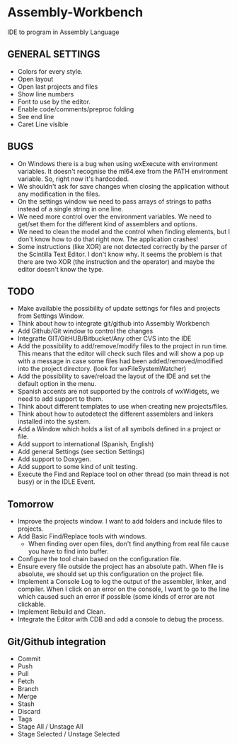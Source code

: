 # Assembly-Workbench
IDE to program in Assembly Language

GENERAL SETTINGS
----------------
* Colors for every style.
* Open layout
* Open last projects and files
* Show line numbers
* Font to use by the editor.
* Enable code/comments/preproc folding
* See end line 
* Caret Line visible

BUGS
----

* On Windows there is a bug when using wxExecute with environment variables. It doesn't recognise the ml64.exe from the PATH environment variable. So, right now it's hardcoded.
* We shouldn't ask for save changes when closing the application without any modification in the files.
* On the settings window we need to pass arrays of strings to paths instead of a single string in one line.
* We need more control over the environment variables. We need to get/set them for the different kind of assemblers and options.
* We need to clean the model and the control when finding elements, but I don't know how to do that right now. The application crashes!
* Some instructions (like XOR) are not detected correctly by the parser of the Scintilla Text Editor. I don't know why. It seems the problem is that there are two XOR (the instruction and the operator) and maybe the editor doesn't know the type.

TODO
----

* Make available the possibility of update settings for files and projects from Settings Window.
* Think about how to integrate git/github into Assembly Workbench
* Add Github/Git window to control the changes
* Integratte GIT/GitHUB/Bitbucket/Any other CVS into the IDE
* Add the possibility to add/remove/modify files to the project in run time. This means that the editor will check such files and will show a pop up with a message in case some files had been added/removed/modified into the project directory. (look for wxFileSystemWatcher)
* Add the possibility to save/reload the layout of the IDE and set the default option in the menu.
* Spanish accents are not supported by the controls of wxWidgets, we need to add support to them.
* Think about different templates to use when creating new projects/files.
* Think about how to autodetect the different assemblers and linkers installed into the system.
* Add a Window which holds a list of all symbols defined in a project or file.
* Add support to international (Spanish, English)
* Add general Settings (see section Settings)
* Add support to Doxygen.
* Add support to some kind of unit testing.
* Execute the Find and Replace tool on other thread (so main thread is not busy) or in the IDLE Event.

Tomorrow
--------

* Improve the projects window. I want to add folders and include files to projects.
* Add Basic Find/Replace tools with windows.
	* When finding over open files, don't find anything from real file cause you have to find into buffer.
* Configure the tool chain based on the configuration file.
* Ensure every file outside the project has an absolute path. When file is absolute, we should set up this configuration on the project file.
* Implement a Console Log to log the output of the assembler, linker, and compiler. When I click on an error on the console, I want to go to the line which caused such an error if possible (some kinds of error are not clickable.
* Implement Rebuild and Clean.
* Integrate the Editor with CDB and add a console to debug the process.

Git/Github integration
----------------------

* Commit
* Push
* Pull
* Fetch
* Branch
* Merge
* Stash
* Discard
* Tags
* Stage All / Unstage All
* Stage Selected / Unstage Selected
